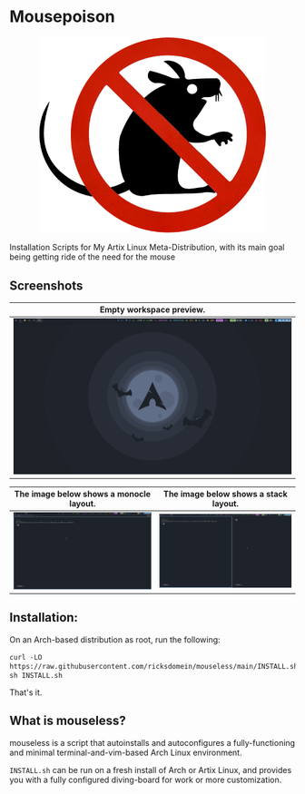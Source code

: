 # Mousepoison
<p align="center">
  <img width="400" src="./sign.png">
</p>

Installation Scripts for My Artix Linux Meta-Distribution, with its main goal being getting ride of the need for the mouse

## Screenshots
| Empty workspace preview.      	   	      |
| ---                                                 |
| ![Screenshot of a empty workspace](./preview-3.png) |

| The image below shows a monocle layout.      	   | The image below shows a stack layout.            |
| ---                                              | ---					      |
| ![Screenshot of a stack layout](./preview-1.png) | ![Screenshot of a stack layout](./preview-2.png) |

## Installation:
On an Arch-based distribution as root, run the following:
```
curl -LO https://raw.githubusercontent.com/ricksdomein/mouseless/main/INSTALL.sh
sh INSTALL.sh
```
That's it.

## What is mouseless?

mouseless is a script that autoinstalls and autoconfigures a fully-functioning and minimal terminal-and-vim-based Arch Linux environment.

`INSTALL.sh` can be run on a fresh install of Arch or Artix Linux, and provides you with a fully configured diving-board for work or more customization.
